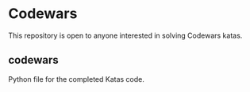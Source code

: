 # Codewars
This repository is open to anyone interested in solving Codewars katas.

## codewars
Python file for the completed Katas code.